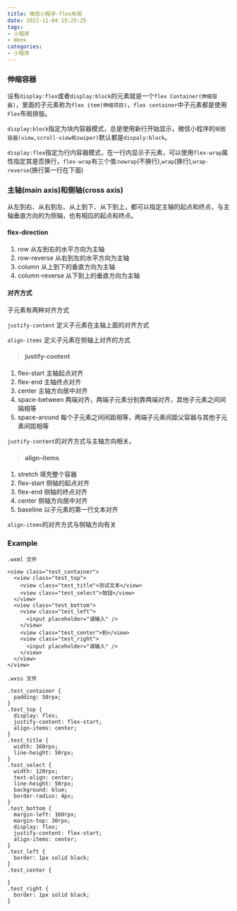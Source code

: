 ```yaml
---
title: 微信小程序-flex布局
date: 2022-11-04 15:25:25
tags:
- 小程序
- Weex
categories:
- 小程序
---
```


### 伸缩容器
设有`display:flex`或者`display:block`的元素就是一个`flex Container(伸缩容器)`，里面的子元素称为`flex item(伸缩项目)`，`flex container`中子元素都是使用`Flex`布局排版。

`display:block`指定为块内容器模式，总是使用新行开始显示，微信小程序的`视图容器(view,scroll-view和swiper)`默认都是`dispaly:block`。

`display:flex`指定为行内容器模式，在一行内显示子元素，可以使用`flex-wrap`属性指定其是否换行，`flex-wrap`有三个值:`nowrap`(不换行),`wrap`(换行),`wrap-reverse`(换行第一行在下面)

### 主轴(main axis)和侧轴(cross axis)
从左到右、从右到左、从上到下、从下到上，都可以指定主轴的起点和终点，与主轴垂直方向的为侧轴，也有相应的起点和终点。
#### flex-direction
1. row 从左到右的水平方向为主轴
2. row-reverse 从右到左的水平方向为主轴
3. column 从上到下的垂直方向为主轴
4. column-reverse 从下到上的垂直方向为主轴

#### 对齐方式
子元素有两种对齐方式

`justify-content` 定义子元素在主轴上面的对齐方式

`align-items` 定义子元素在侧轴上对齐的方式

>#### justify-content
1. flex-start 主轴起点对齐
2. flex-end 主轴终点对齐
3. center 主轴方向居中对齐
4. space-between 两端对齐，两端子元素分别靠两端对齐，其他子元素之间间隔相等
5. space-around 每个子元素之间间距相等，两端子元素间距父容器与其他子元素间距相等

`justify-content`的对齐方式与主轴方向相关。

>#### align-items
1. stretch 填充整个容器
2. flex-start 侧轴的起点对齐
3. flex-end 侧轴的终点对齐
4. center 侧轴方向居中对齐
5. baseline 以子元素的第一行文本对齐

`align-items`的对齐方式与侧轴方向有关

### Example
``` wxml
.wxml 文件

<view class="test_container">
  <view class="test_top">
    <view class="test_title">测试文本</view>
    <view class="test_select">按钮</view>
  </view>
  <view class="test_bottom">
    <view class="test_left">
      <input placeholder="请输入" />
    </view>
    <view class="test_center">到</view>
    <view class="test_right">
      <input placeholder="请输入" />
    </view>
  </view>
</view>

.wxss 文件

.test_container {
  padding: 50rpx;
}
.test_top {
  display: flex;
  justify-content: flex-start;
  align-items: center;
}
.test_title {
  width: 160rpx;
  line-height: 50rpx;
}
.test_select {
  width: 120rpx;
  text-align: center;
  line-height: 50rpx;
  background: blue;
  border-radius: 4px;
}
.test_bottom {
  margin-left: 160rpx;
  margin-top: 30rpx;
  display: flex;
  justify-content: flex-start;
  align-items: center;
}
.test_left {
  border: 1px solid black;
}
.test_center {

}
.test_right {
  border: 1px solid black;
}
```
